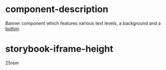 # component-description
Banner component which features various text levels, a background and a [button](Button.html).

# storybook-iframe-height
25rem
